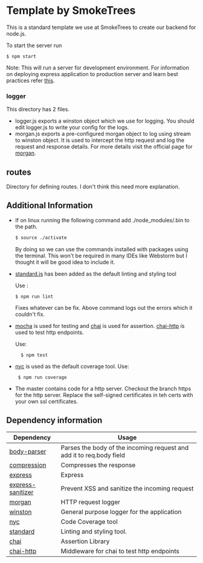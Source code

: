 # Template by SmokeTrees

This is a standard template we use at SmokeTrees to create our backend for node.js.

To start the server run
```
$ npm start
```

Note: This will run a server for development environment. 
For information on deploying express application to production server and learn best practices refer [this](https://expressjs.com/en/advanced/best-practice-performance.html).

### logger

This directory has 2 files.

* logger.js exports a winston object which we use for logging. You should edit logger.js to write your config for the logs.
* morgan.js exports a pre-configured morgan object to log using stream to winston object. It is used to intercept the http request and log the request and response details.
For more details visit the official page for [morgan](https://www.npmjs.com/package/morgan).

## routes

Directory for defining routes. I don't think this need more explanation.

## Additional Information

* If on linux running the following command add ./node_modules/.bin to the path.
  ```bash
  $ source ./activate
  ```
  By doing so we can use the commands installed with packages using the terminal.
  This won't be required in many IDEs like Webstorm but I thought it will be good idea to include it.
  
* [standard.js](https://npmjs.com/package/standard) has been added as the default linting and styling tool
  
  Use :
  ```
  $ npm run lint
  ```
  Fixes whatever can be fix. Above command logs out the errors which it couldn't fix.
  
* [mocha](https://npmjs.com/package/mocha) is used for testing and [chai](https://npmjs.com/package/chai) is used for assertion.
  [chai-http](https://npmjs.com/package/chai) is used to test http endpoints.
  
  Use:
  ```
    $ npm test
  ```
  
* [nyc](https://npmjs.com/package/nyc) is used as the default coverage tool.
  Use:
  ```
   $ npm run coverage
   ```
  

* The master contains code for a http server. Checkout the branch https for the http server.
  Replace the self-signed certificates in teh certs with your own ssl certificates.
  
## Dependency information

|Dependency         | Usage |
|-------------------|------ |
|[body-parser](https://npm.com/package/body-parser)               |Parses the body of the incoming request and add it to req.body field|
|[compression](https://npmjs.com/package/compression)             |Compresses the response|
|[express](https://npmjs.com/package/express)                     |Express|
|[express-sanitizer](https://npmjs.com/package/express-sanitizer) |Prevent XSS and sanitize the incoming request|
|[morgan](https://npmjs.com/package/morgan)                       |HTTP request logger|
|[winston](https://npmjs.com/package/winston)                     |General purpose logger for the application|
|[nyc](https://npmjs.com/package/nyc)                             |Code Coverage tool|
|[standard](https://npmjs.com/package/standard)                   |Linting and styling tool.|
|[chai](https://npmjs.com/package/chai)                           |Assertion Library|     
|[chai-http](https://npmjs.com/package/chai-http)                 |Middleware for chai to test http endpoints|
